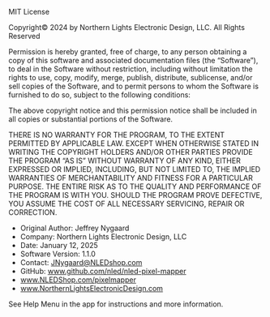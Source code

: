 MIT License


Copyright© 2024 by Northern Lights Electronic Design, LLC. All Rights Reserved


Permission is hereby granted, free of charge, to any person obtaining a copy of this software and associated documentation files 
(the “Software”), to deal in the Software without restriction, including without limitation the rights to use, copy, modify, 
merge, publish, distribute, sublicense, and/or sell copies of the Software, and to permit persons to whom the Software is
furnished to do so, subject to the following conditions:


The above copyright notice and this permission notice shall be included in all copies or substantial portions of the Software.


THERE IS NO WARRANTY FOR THE PROGRAM, TO THE EXTENT PERMITTED BY APPLICABLE LAW. 
EXCEPT WHEN OTHERWISE STATED IN WRITING THE COPYRIGHT HOLDERS AND/OR OTHER PARTIES 
PROVIDE THE PROGRAM “AS IS” WITHOUT WARRANTY OF ANY KIND, EITHER EXPRESSED OR IMPLIED,
INCLUDING, BUT NOT LIMITED TO, THE IMPLIED WARRANTIES OF MERCHANTABILITY AND FITNESS 
FOR A PARTICULAR PURPOSE. THE ENTIRE RISK AS TO THE QUALITY AND PERFORMANCE OF THE 
PROGRAM IS WITH YOU. SHOULD THE PROGRAM PROVE DEFECTIVE, YOU ASSUME THE COST OF ALL 
NECESSARY SERVICING, REPAIR OR CORRECTION.


- Original Author: Jeffrey Nygaard
- Company: Northern Lights Electronic Design, LLC
- Date: January 12, 2025
- Software Version: 1.1.0
- Contact: JNygaard@NLEDshop.com
- GitHub: www.github.com/nled/nled-pixel-mapper
- www.NLEDShop.com/pixelmapper
- www.NorthernLightsElectronicDesign.com 


See Help Menu in the app for instructions and more information.
